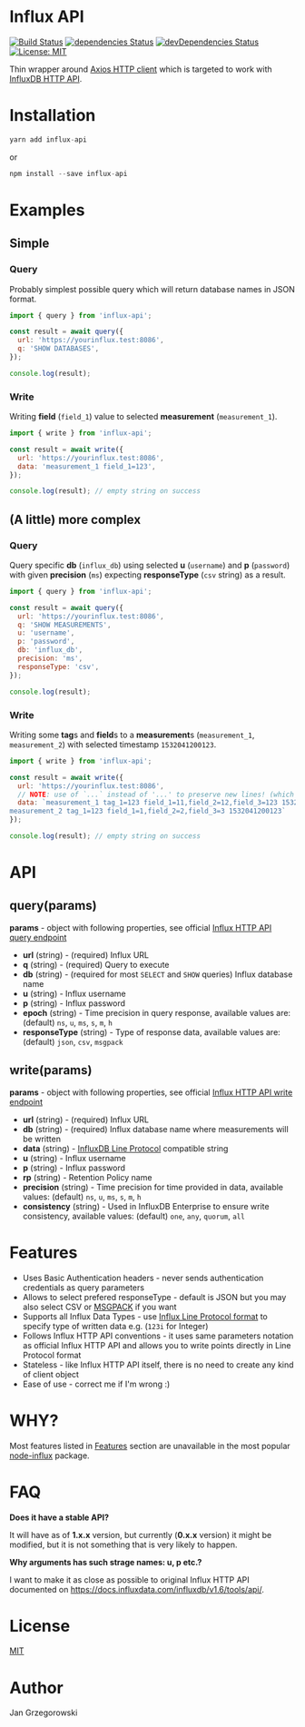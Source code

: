 Influx API
===

[![Build Status](https://travis-ci.org/jmarceli/influx-api.svg?branch=master)](https://travis-ci.org/jmarceli/influx-api) [![dependencies Status](https://david-dm.org/jmarceli/influx-api/status.svg)](https://david-dm.org/jmarceli/influx-api) [![devDependencies Status](https://david-dm.org/jmarceli/influx-api/dev-status.svg)](https://david-dm.org/jmarceli/influx-api?type=dev) [![License: MIT](https://img.shields.io/badge/License-MIT-blue.svg)](https://opensource.org/licenses/MIT)

Thin wrapper around [Axios HTTP client](https://github.com/axios/axios) which is targeted to work with [InfluxDB HTTP API](https://docs.influxdata.com/influxdb/v1.6/tools/api/).

# Installation

```js
yarn add influx-api
```

or

```js
npm install --save influx-api
```

# Examples

## Simple

### Query

Probably simplest possible query which will return database names in JSON format.

```js
import { query } from 'influx-api';

const result = await query({
  url: 'https://yourinflux.test:8086',
  q: 'SHOW DATABASES',
});

console.log(result);
```

### Write

Writing **field** (`field_1`) value to selected **measurement** (`measurement_1`).

```js
import { write } from 'influx-api';

const result = await write({
  url: 'https://yourinflux.test:8086',
  data: 'measurement_1 field_1=123',
});

console.log(result); // empty string on success
```

## (A little) more complex

### Query

Query specific **db** (`influx_db`) using selected **u** (`username`) and **p** (`password`) with given **precision** (`ms`) expecting **responseType** (`csv` string) as a result.

```js
import { query } from 'influx-api';

const result = await query({
  url: 'https://yourinflux.test:8086',
  q: 'SHOW MEASUREMENTS',
  u: 'username',
  p: 'password',
  db: 'influx_db',
  precision: 'ms',
  responseType: 'csv',
});

console.log(result);
```

### Write

Writing some **tag**s and **field**s to a **measurement**s (`measurement_1`, `measurement_2`) with selected timestamp `1532041200123`.

```js
import { write } from 'influx-api';

const result = await write({
  url: 'https://yourinflux.test:8086',
  // NOTE: use of `...` instead of '...' to preserve new lines! (which are important for Line Protocol)
  data: `measurement_1 tag_1=123 field_1=11,field_2=12,field_3=123 1532041200123
measurement_2 tag_1=123 field_1=1,field_2=2,field_3=3 1532041200123`
});

console.log(result); // empty string on success
```

# API

## query(params)

**params** - object with following properties, see official [Influx HTTP API query endpoint](https://docs.influxdata.com/influxdb/v1.6/tools/api/#query-string-parameters-1)

- **url** (string) - (required) Influx URL
- **q** (string) - (required) Query to execute
- **db** (string) - (required for most `SELECT` and `SHOW` queries) Influx database name
- **u** (string) - Influx username
- **p** (string) - Influx password
- **epoch** (string) - Time precision in query response, available values are: (default) `ns`, `u`, `ms`, `s`, `m`, `h`
- **responseType** (string) - Type of response data, available values are: (default) `json`, `csv`, `msgpack`

## write(params)

**params** - object with following properties, see official [Influx HTTP API write endpoint](https://docs.influxdata.com/influxdb/v1.6/tools/api/#query-string-parameters-2)

- **url** (string) - (required) Influx URL
- **db** (string) - (required) Influx database name where measurements will be written
- **data** (string) - [InfluxDB Line Protocol](https://docs.influxdata.com/influxdb/v1.6/write_protocols/line_protocol_reference/) compatible string
- **u** (string) - Influx username
- **p** (string) - Influx password
- **rp** (string) - Retention Policy name
- **precision** (string) - Time precision for time provided in data, available values: (default) `ns`, `u`, `ms`, `s`, `m`, `h`
- **consistency** (string) - Used in InfluxDB Enterprise to ensure write consistency, available values: (default) `one`, `any`, `quorum`, `all`

# Features

- Uses Basic Authentication headers - never sends authentication credentials as query parameters
- Allows to select prefered responseType - default is JSON but you may also select CSV or [MSGPACK](https://msgpack.org/index.html) if you want
- Supports all Influx Data Types - use [Influx Line Protocol format](https://docs.influxdata.com/influxdb/v1.6/write_protocols/line_protocol_reference/) to specify type of written data e.g. (`123i` for Integer)
- Follows Influx HTTP API conventions - it uses same parameters notation as official Influx HTTP API and allows you to write points directly in Line Protocol format
- Stateless - like Influx HTTP API itself, there is no need to create any kind of client object
- Ease of use - correct me if I'm wrong :)

# WHY?

Most features listed in [Features](#features) section are unavailable in the most popular [node-influx](https://github.com/node-influx/node-influx) package.

# FAQ

**Does it have a stable API?**

It will have as of **1.x.x** version, but currently (**0.x.x** version) it might be modified, but it is not something that is very likely to happen.

**Why arguments has such strage names: u, p etc.?**

I want to make it as close as possible to original Influx HTTP API documented on https://docs.influxdata.com/influxdb/v1.6/tools/api/.

# License

[MIT](./LICENSE)

# Author

Jan Grzegorowski
